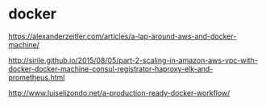# docker

https://alexanderzeitler.com/articles/a-lap-around-aws-and-docker-machine/

http://sirile.github.io/2015/08/05/part-2-scaling-in-amazon-aws-vpc-with-docker-docker-machine-consul-registrator-haproxy-elk-and-prometheus.html

http://www.luiselizondo.net/a-production-ready-docker-workflow/
